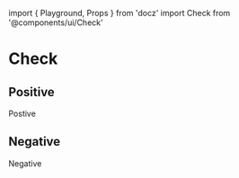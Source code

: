 import { Playground, Props } from 'docz'
import Check from '@components/ui/Check'

# Check

<Props of={Check} />

## Positive

<Playground>
    <Check positive>Postive</Check>
</Playground>

## Negative

<Playground>
    <Check>Negative</Check>
</Playground>

